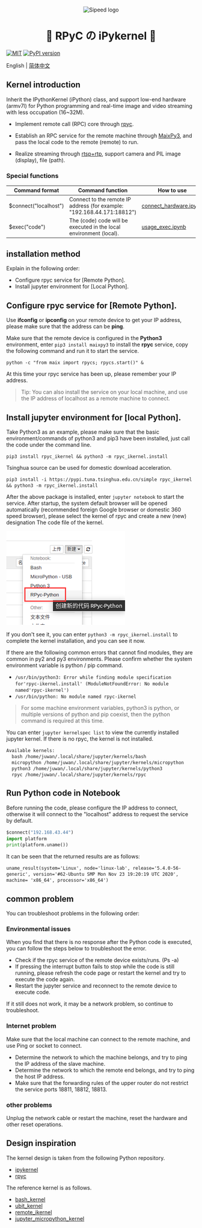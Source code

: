 
# &emsp;&emsp;&emsp;&emsp;&emsp;&emsp;&emsp; 
<p align="center">
    <img src="https://www.sipeed.com/static/images/logo_1.svg" title="" alt="Sipeed logo">
    <h1 align="center">💮 RPyC の iPykernel 🐹</h1>
</p>

[![MIT](https://img.shields.io/badge/license-MIT-blue.svg)](./LICENSE)
[![PyPI version](https://badge.fury.io/py/rpyc-ikernel.svg)](https://badge.fury.io/py/rpyc-ikernel)

English | [简体中文](./README.CN.md) 

## Kernel introduction

Inherit the IPythonKernel (iPython) class, and support low-end hardware (armv7l) for Python programming and real-time image and video streaming with less occupation (16~32M).

- Implement remote call (RPC) core through [rpyc](https://github.com/tomerfiliba-org/rpyc).

- Establish an RPC service for the remote machine through [MaixPy3](https://github.com/sipeed/MaixPy3), and pass the local code to the remote (remote) to run.

- Realize streaming through [rtsp+rtp](https://github.com/gabrieljablonski/rtsp-rtp-stream), support camera and PIL image (display), file (path).

### Special functions

| Command format | Command function | How to use |
| ---- | ---- | ---- |
| $connect("localhost") | Connect to the remote IP address (for example: "192.168.44.171:18812") | [connect_hardware.ipynb](./examples/connect_hardware.ipynb) |
| $exec("code") | The (code) code will be executed in the local environment (local). | [usage_exec.ipynb](./examples/usage_exec.ipynb) |

## installation method

Explain in the following order:

- Configure rpyc service for [Remote Python].
- Install jupyter environment for [Local Python].

## Configure rpyc service for [Remote Python].

Use **ifconfig** or **ipconfig** on your remote device to get your IP address, please make sure that the address can be **ping**.

Make sure that the remote device is configured in the **Python3** environment, enter `pip3 install maixpy3` to install the **rpyc** service, copy the following command and run it to start the service.

```shell
python -c "from maix import rpycs; rpycs.start()" &
```

At this time your rpyc service has been up, please remember your IP address.

> Tip: You can also install the service on your local machine, and use the IP address of localhost as a remote machine to connect.
## Install jupyter environment for [local Python].

Take Python3 as an example, please make sure that the basic environment/commands of python3 and pip3 have been installed, just call the code under the command line.

```shell
pip3 install rpyc_ikernel && python3 -m rpyc_ikernel.install
```

Tsinghua source can be used for domestic download acceleration.

```shell
pip3 install -i https://pypi.tuna.tsinghua.edu.cn/simple rpyc_ikernel && python3 -m rpyc_ikernel.install
```

After the above package is installed, enter `jupyter notebook` to start the service. After startup, the system default browser will be opened automatically (recommended foreign Google browser or domestic 360 speed browser), please select the kernel of rpyc and create a new (new) designation The code file of the kernel.

![kernels.png](./images/kernels.png)

If you don't see it, you can enter `python3 -m rpyc_ikernel.install` to complete the kernel installation, and you can see it now.

If there are the following common errors that cannot find modules, they are common in py2 and py3 environments. Please confirm whether the system environment variable is python / pip command.

- `/usr/bin/python3: Error while finding module specification for'rpyc-ikernel.install' (ModuleNotFoundError: No module named'rpyc-ikernel')`
- `/usr/bin/python: No module named rpyc-ikernel`

> For some machine environment variables, python3 is python, or multiple versions of python and pip coexist, then the python command is required at this time.

You can enter `jupyter kernelspec list` to view the currently installed jupyter kernel. If there is no rpyc, the kernel is not installed.

```shell
Available kernels:
  bash /home/juwan/.local/share/jupyter/kernels/bash
  micropython /home/juwan/.local/share/jupyter/kernels/micropython
  python3 /home/juwan/.local/share/jupyter/kernels/python3
  rpyc /home/juwan/.local/share/jupyter/kernels/rpyc
```

## Run Python code in Notebook

Before running the code, please configure the IP address to connect, otherwise it will connect to the "localhost" address to request the service by default.

```python
$connect("192.168.43.44")
import platform
print(platform.uname())
```

It can be seen that the returned results are as follows:

```shell
uname_result(system='Linux', node='linux-lab', release='5.4.0-56-generic', version='#62-Ubuntu SMP Mon Nov 23 19:20:19 UTC 2020', machine= 'x86_64', processor='x86_64')
```

## common problem

You can troubleshoot problems in the following order:

### Environmental issues

When you find that there is no response after the Python code is executed, you can follow the steps below to troubleshoot the error.

- Check if the rpyc service of the remote device exists/runs. (Ps -a)
- If pressing the interrupt button fails to stop while the code is still running, please refresh the code page or restart the kernel and try to execute the code again.
- Restart the jupyter service and reconnect to the remote device to execute code.

If it still does not work, it may be a network problem, so continue to troubleshoot.

### Internet problem

Make sure that the local machine can connect to the remote machine, and use Ping or socket to connect.

- Determine the network to which the machine belongs, and try to ping the IP address of the slave machine.
- Determine the network to which the remote end belongs, and try to ping the host IP address.
- Make sure that the forwarding rules of the upper router do not restrict the service ports 18811, 18812, 18813.

### other problems

Unplug the network cable or restart the machine, reset the hardware and other reset operations.

## Design inspiration

The kernel design is taken from the following Python repository.

- [ipykernel](https://github.com/ipython/ipykernel)
- [rpyc](https://github.com/tomerfiliba-org/rpyc)

The reference kernel is as follows.

- [bash_kernel](https://github.com/takluyver/bash_kernel)
- [ubit_kernel](https://github.com/takluyver/ubit_kernel)
- [remote_ikernel](https://github.com/tdaff/remote_ikernel)
- [jupyter_micropython_kernel](https://github.com/goatchurchprime/jupyter_micropython_kernel)
